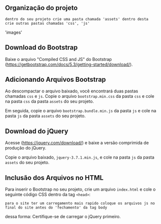 ## Organização do projeto    
    dentro do seu projeto crie uma pasta chamada 'assets' dentro desta crie outras pastas chamadas 'css', 'js'     
'images'

## Download do Bootstrap

Baixe o arquivo "Compiled CSS and JS" do Bootstrap (https://getbootstrap.com/docs/5.3/getting-started/download/).

## Adicionando Arquivos Bootstrap

Ao descompactar o arquivo baixado, você encontrará duas pastas chamadas `css` e `js`. Copie o arquivo `bootstrap.min.css` da pasta `css` e cole na pasta `css` da pasta `assets` do seu projeto.

Em seguida, copie o arquivo `bootstrap.bundle.min.js` da pasta `js` e cole na pasta `js` da pasta `assets` do seu projeto.

## Download do jQuery

Acesse (https://jquery.com/download/) e baixe a versão comprimida de produção do jQuery.

Copie o arquivo baixado, `jquery-3.7.1.min.js`, e cole na pasta `js` da pasta `assets` do seu projeto.

## Inclusão dos Arquivos no HTML

Para inserir o Bootstrap no seu projeto, crie um arquivo `index.html` e cole o seguinte código CSS dentro da tag `<head>`:
    <link rel="stylesheet" href="assets/css/bootstrap.min.css">

    para o site ter um carregamento mais rapido coloque os arquivos js no final do site antes do 'fechamento' da tag body
dessa forma:
    <script type="text/javascript" src="assets/js/jquery-3.7.1.min.js"></script>
    <script type="text/javascript" src="assets/js/bootstrap.bundle.min.js"></script>
Certifique-se de carregar o jQuery primeiro.
